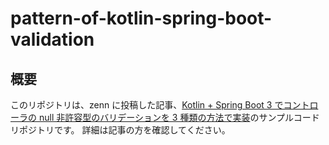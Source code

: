 # pattern-of-kotlin-spring-boot-validation

## 概要

このリポジトリは、zenn に投稿した記事、[Kotlin + Spring Boot 3 でコントローラの null 非許容型のバリデーションを 3 種類の方法で実装](https://zenn.dev/msksgm/articles/20240203-pattern-of-kotlin-spring-boot-validation)のサンプルコードリポジトリです。
詳細は記事の方を確認してください。
